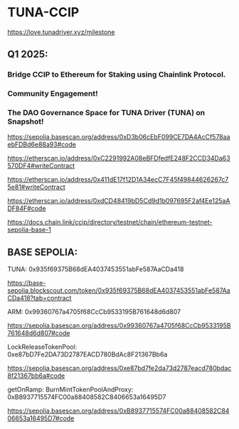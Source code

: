 # TUNA-CCIP

https://love.tunadriver.xyz/milestone

## Q1 2025:

###    Bridge CCIP to Ethereum for Staking using Chainlink Protocol. 

###    Community Engagement!

###    The DAO Governance Space for TUNA Driver (TUNA) on Snapshot!


https://sepolia.basescan.org/address/0xD3b06cEbF099CE7DA4AcCf578aaebFDBd6e88a93#code

https://etherscan.io/address/0xC2291992A08eBFDfedfE248F2CCD34Da63570DF4#writeContract

https://etherscan.io/address/0x411dE17f12D1A34ecC7F45f49844626267c75e81#writeContract

https://etherscan.io/address/0xdCD48419bD5Cd9d1b097695F2af4Ee125aADF84F#code

https://docs.chain.link/ccip/directory/testnet/chain/ethereum-testnet-sepolia-base-1


## BASE SEPOLIA:

TUNA: 0x935f69375B68dEA4037453551abFe587AaCDa418

https://base-sepolia.blockscout.com/token/0x935f69375B68dEA4037453551abFe587AaCDa418?tab=contract

ARM: 0x99360767a4705f68CcCb9533195B761648d6d807

https://sepolia.basescan.org/address/0x99360767a4705f68CcCb9533195B761648d6d807#code

LockReleaseTokenPool: 0xe87bD7Fe2DA73D2787EACD780BdAc8F21367Bb6a

https://sepolia.basescan.org/address/0xe87bd7fe2da73d2787eacd780bdac8f21367bb6a#code


getOnRamp: BurnMintTokenPoolAndProxy: 0xB8937715574FC00a88408582C8406653a16495D7

https://sepolia.basescan.org/address/0xB8937715574FC00a88408582C8406653a16495D7#code
